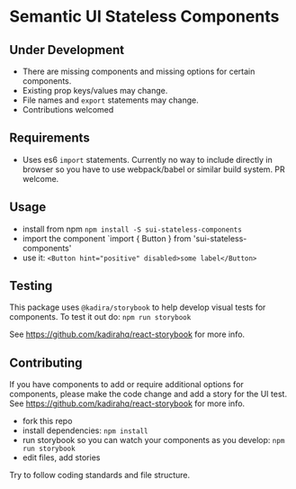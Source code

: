 # Semantic UI Stateless Components

## Under Development
* There are missing components and missing options for certain components.
* Existing prop keys/values may change.
* File names and `export` statements may change.
* Contributions welcomed

## Requirements
* Uses es6 `import` statements. Currently no way to include directly in browser so you have to use webpack/babel or similar build system. PR welcome.

## Usage
* install from npm `npm install -S sui-stateless-components`
* import the component `import { Button } from 'sui-stateless-components'
* use it: `<Button hint="positive" disabled>some label</Button>`

## Testing
This package uses `@kadira/storybook` to help develop visual tests for components. To test it out do: `npm run storybook`

See https://github.com/kadirahq/react-storybook for more info.

## Contributing
If you have components to add or require additional options for components, please make the code change and add a story for the UI test. See https://github.com/kadirahq/react-storybook for more info.

* fork this repo
* install dependencies: `npm install`
* run storybook so you can watch your components as you develop: `npm run storybook`
* edit files, add stories

Try to follow coding standards and file structure.
